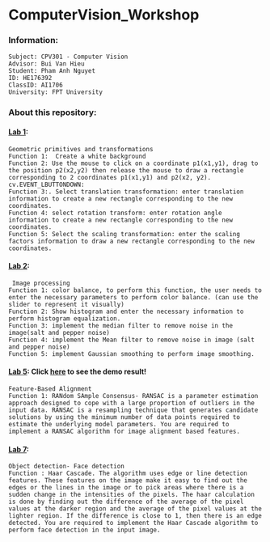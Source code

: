 # ComputerVision_Workshop

### Information: 
```
Subject: CPV301 - Computer Vision
Advisor: Bui Van Hieu
Student: Pham Anh Nguyet
ID: HE176392
ClassID: AI1706
University: FPT University
```
### About this repository:

#### [Lab 1](https://github.com/phamnguyet2003/ComputerVision_Workshop/tree/main/Lab1):
```
Geometric primitives and transformations
Function 1:  Create a white background 
Function 2: Use the mouse to click on a coordinate p1(x1,y1), drag to the position p2(x2,y2) then release the mouse to draw a rectangle corresponding to 2 coordinates p1(x1,y1) and p2(x2, y2). cv.EVENT_LBUTTONDOWN:
Function 3:. Select translation transformation: enter translation information to create a new rectangle corresponding to the new coordinates.
Function 4: select rotation transform: enter rotation angle information to create a new rectangle corresponding to the new coordinates.
Function 5: Select the scaling transformation: enter the scaling factors information to draw a new rectangle corresponding to the new coordinates.
```

#### [Lab 2](https://github.com/phamnguyet2003/ComputerVision_Workshop/tree/main/Lab2):
```
 Image processing
Function 1: color balance, to perform this function, the user needs to enter the necessary parameters to perform color balance. (can use the slider to represent it visually)
Function 2: Show histogram and enter the necessary information to perform histogram equalization.
Function 3: implement the median filter to remove noise in the image(salt and pepper noise)
Function 4: implement the Mean filter to remove noise in image (salt and pepper noise)
Function 5: implement Gaussian smoothing to perform image smoothing.
```

#### [Lab 5](https://github.com/phamnguyet2003/ComputerVision_Workshop/tree/main/Lab5): Click [here](https://github.com/phamnguyet2003/ComputerVision_Workshop/blob/main/Lab5/Demo%20Product.pdf) to see the demo result!
```
Feature-Based Alignment
Function 1: RANdom SAmple Consensus- RANSAC is a parameter estimation approach designed to cope with a large proportion of outliers in the input data. RANSAC is a resampling technique that generates candidate solutions by using the minimum number of data points required to estimate the underlying model parameters. You are required to implement a RANSAC algorithm for image alignment based features.
```

#### [Lab 7](https://github.com/phamnguyet2003/ComputerVision_Workshop/tree/main/Lab%207):
```
Object detection- Face detection
Function : Haar Cascade. The algorithm uses edge or line detection features. These features on the image make it easy to find out the edges or the lines in the image or to pick areas where there is a sudden change in the intensities of the pixels. The haar calculation is done by finding out the difference of the average of the pixel values at the darker region and the average of the pixel values at the lighter region. If the difference is close to 1, then there is an edge detected. You are required to implement the Haar Cascade algorithm to perform face detection in the input image.
```
